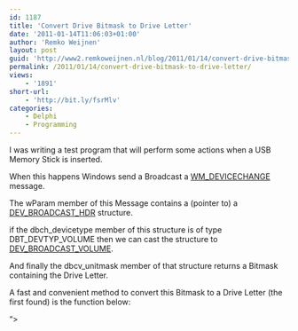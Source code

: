 ```yaml
---
id: 1187
title: 'Convert Drive Bitmask to Drive Letter'
date: '2011-01-14T11:06:03+01:00'
author: 'Remko Weijnen'
layout: post
guid: 'http://www2.remkoweijnen.nl/blog/2011/01/14/convert-drive-bitmask-to-drive-letter/'
permalink: /2011/01/14/convert-drive-bitmask-to-drive-letter/
views:
    - '1891'
short-url:
    - 'http://bit.ly/fsrMlv'
categories:
    - Delphi
    - Programming
---
```


I was writing a test program that will perform some actions when a USB Memory Stick is inserted.

When this happens Windows send a Broadcast a [WM\_DEVICECHANGE](http://msdn.microsoft.com/en-us/library/aa363480(VS.85).aspx) message.

The wParam member of this Message contains a (pointer to) a [DEV\_BROADCAST\_HDR](http://msdn.microsoft.com/en-us/library/aa363246(VS.85).aspx) structure.

if the dbch\_devicetype member of this structure is of type DBT\_DEVTYP\_VOLUME then we can cast the structure to [DEV\_BROADCAST\_VOLUME](http://msdn.microsoft.com/en-us/library/aa363249(v=VS.85).aspx).

And finally the dbcv\_unitmask member of that structure returns a Bitmask containing the Drive Letter.

A fast and convenient method to convert this Bitmask to a Drive Letter (the first found) is the function below:

 “&gt;